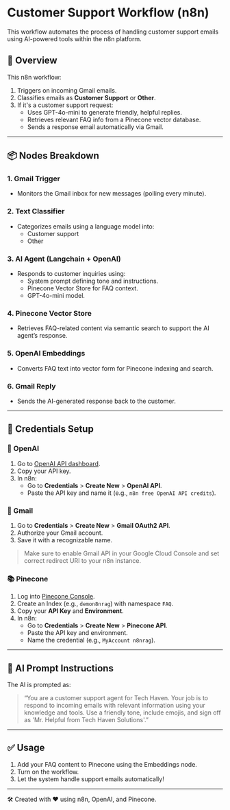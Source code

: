 # Customer Support Workflow (n8n)

This workflow automates the process of handling customer support emails using AI-powered tools within the n8n platform.

## 🚀 Overview

This n8n workflow:
1. Triggers on incoming Gmail emails.
2. Classifies emails as **Customer Support** or **Other**.
3. If it's a customer support request:
   - Uses GPT-4o-mini to generate friendly, helpful replies.
   - Retrieves relevant FAQ info from a Pinecone vector database.
   - Sends a response email automatically via Gmail.

---

## 📦 Nodes Breakdown

### 1. **Gmail Trigger**
- Monitors the Gmail inbox for new messages (polling every minute).

### 2. **Text Classifier**
- Categorizes emails using a language model into:
  - Customer support
  - Other

### 3. **AI Agent (Langchain + OpenAI)**
- Responds to customer inquiries using:
  - System prompt defining tone and instructions.
  - Pinecone Vector Store for FAQ context.
  - GPT-4o-mini model.

### 4. **Pinecone Vector Store**
- Retrieves FAQ-related content via semantic search to support the AI agent’s response.

### 5. **OpenAI Embeddings**
- Converts FAQ text into vector form for Pinecone indexing and search.

### 6. **Gmail Reply**
- Sends the AI-generated response back to the customer.

---

## 🔐 Credentials Setup

### 🧠 OpenAI
1. Go to [OpenAI API dashboard](https://platform.openai.com/account/api-keys).
2. Copy your API key.
3. In n8n:
   - Go to **Credentials** > **Create New** > **OpenAI API**.
   - Paste the API key and name it (e.g., `n8n free OpenAI API credits`).

### 📧 Gmail
1. Go to **Credentials** > **Create New** > **Gmail OAuth2 API**.
2. Authorize your Gmail account.
3. Save it with a recognizable name.

> Make sure to enable Gmail API in your Google Cloud Console and set correct redirect URI to your n8n instance.

### 📚 Pinecone
1. Log into [Pinecone Console](https://app.pinecone.io/).
2. Create an Index (e.g., `demon8nrag`) with namespace `FAQ`.
3. Copy your **API Key** and **Environment**.
4. In n8n:
   - Go to **Credentials** > **Create New** > **Pinecone API**.
   - Paste the API key and environment.
   - Name the credential (e.g., `MyAccount n8nrag`).

---

## 🧠 AI Prompt Instructions

The AI is prompted as:
> “You are a customer support agent for Tech Haven. Your job is to respond to incoming emails with relevant information using your knowledge and tools. Use a friendly tone, include emojis, and sign off as 'Mr. Helpful from Tech Haven Solutions'.”

---

## ✅ Usage

1. Add your FAQ content to Pinecone using the Embeddings node.
2. Turn on the workflow.
3. Let the system handle support emails automatically!

---

🛠 Created with ❤️ using n8n, OpenAI, and Pinecone.
